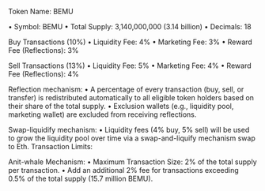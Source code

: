 Token Name: BEMU

• Symbol: BEMU
• Total Supply: 3,140,000,000 (3.14 billion)
• Decimals: 18

Buy Transactions (10%)
• Liquidity Fee: 4%
• Marketing Fee: 3%
• Reward Fee (Reflections): 3%

Sell Transactions (13%)
• Liquidity Fee: 5%
• Marketing Fee: 4%
• Reward Fee (Reflections): 4%

Reflection mechanism:
• A percentage of every transaction (buy, sell, or transfer) is redistributed automatically to all eligible token holders based on their share of the total supply.
• Exclusion wallets (e.g., liquidity pool, marketing wallet) are excluded from receiving reflections.

Swap-liquidify mechanism:
• Liquidity fees (4% buy, 5% sell) will be used to grow the liquidity pool over time via a swap-and-liquify mechanism swap to Eth.
Transaction Limits: 

Anit-whale Mechanism:
• Maximum Transaction Size: 2% of the total supply per transaction.
• Add an additional 2% fee for transactions exceeding 0.5% of the total supply (15.7 million BEMU).
